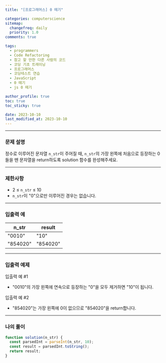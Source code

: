 ```yaml
---
title: "[프로그래머스] 0 떼기"

categories: computerscience
sitemap:
  changefreq: daily
  priority: 1.0
comments: true

tags:
  - programmers
  - Code Refactoring
  - 참고 할 만한 다른 사람의 코드
  - 코딩 기초 트레이닝
  - 프로그래머스
  - 코딩테스트 연습
  - JavaScript
  - 0 떼기
  - js 0 떼기

author_profile: true
toc: true
toc_sticky: true

date: 2023-10-10
last_modified_at: 2023-10-10
---
```


---

### 문제 설명

정수로 이루어진 문자열 `n_str`이 주어질 때, `n_str`의 가장 왼쪽에 처음으로 등장하는 0들을 뗀 문자열을 return하도록 solution 함수를 완성해주세요.

---

### 제한사항

- 2 ≤ `n_str` ≤ 10
- `n_str`이 "0"으로만 이루어진 경우는 없습니다.

---

### 입출력 예

| n_str    | result   |
| -------- | -------- |
| "0010"   | "10"     |
| "854020" | "854020" |

---

### 입출력 예제

입출력 예 #1

- "0010"의 가장 왼쪽에 연속으로 등장하는 "0"을 모두 제거하면 "10"이 됩니다.

입출력 예 #2

- "854020"는 가장 왼쪽에 0이 없으므로 "854020"을 return합니다.

---

### 나의 풀이

```jsx
function solution(n_str) {
  const parsedInt = parseInt(n_str, 10);
  const result = parsedInt.toString();
  return result;
}
```
